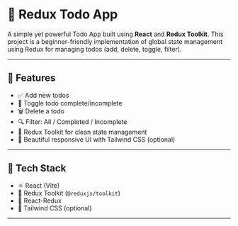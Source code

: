 # 📝 Redux Todo App

A simple yet powerful Todo App built using **React** and **Redux Toolkit**. This project is a beginner-friendly implementation of global state management using Redux for managing todos (add, delete, toggle, filter).

---

## 🚀 Features

- ✅ Add new todos
- 🔄 Toggle todo complete/incomplete
- 🗑️ Delete a todo
- 🔍 Filter: All / Completed / Incomplete
- 💾 Redux Toolkit for clean state management
- 🎨 Beautiful responsive UI with Tailwind CSS (optional)

---

## 🧠 Tech Stack

- ⚛️ React (Vite)
- 🧰 Redux Toolkit (`@reduxjs/toolkit`)
- 🔗 React-Redux
- 💅 Tailwind CSS (optional)

---
